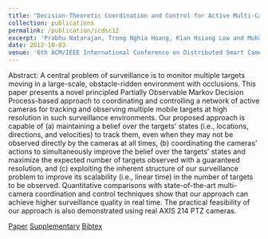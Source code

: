 ```yaml
---
title: "Decision-Theoretic Coordination and Control for Active Multi-Camera Surveillance in Uncertain, Partially Observable Environments"
collection: publications
permalink: /publication/icdsc12
excerpt: 'Prabhu Natarajan, Trong Nghia Hoang, Kian Hsiang Low and Mohan Kankanhalli'
date: 2012-10-03
venue: '6th ACM/IEEE International Conference on Distributed Smart Cameras (ICDSC)'
---
```

Abstract: A central problem of surveillance is to monitor multiple targets moving in a large-scale, obstacle-ridden environment with occlusions. This paper presents a novel principled Partially Observable Markov Decision Process-based approach to coordinating and controlling a network of active cameras for tracking and observing multiple mobile targets at high resolution in such surveillance environments. Our proposed approach is capable of (a) maintaining a belief over the targets' states (i.e., locations, directions, and velocities) to track them, even when they may not be observed directly by the cameras at all times, (b) coordinating the cameras' actions to simultaneously improve the belief over the targets' states and maximize the expected number of targets observed with a guaranteed resolution, and (c) exploiting the inherent structure of our surveillance problem to improve its scalability (i.e., linear time) in the number of targets to be observed. Quantitative comparisons with state-of-the-art multi-camera coordination and control techniques show that our approach can achieve higher surveillance quality in real time. The practical feasibility of our approach is also demonstrated using real AXIS 214 PTZ cameras.

[Paper](http://htnghia87.github.io/files/icdsc12.pdf)
[Supplementary](http://htnghia87.github.io/files/icdsc12-supp.pdf)
[Bibtex](http://htnghia87.github.io/files/icdsc12.bib)